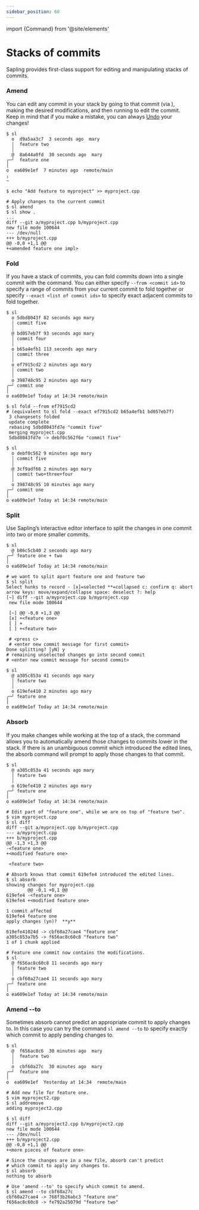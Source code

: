 ```yaml
---
sidebar_position: 60
---
```

import {Command} from '@site/elements'

# Stacks of commits

Sapling provides first-class support for editing and manipulating stacks of commits.

### Amend

You can edit any commit in your stack by going to that commit (via <Command name="goto" />), making the desired modifications, and then running <Command name="amend" /> to edit the commit. Keep in mind that if you make a mistake, you can always [Undo](undo.md) your changes!


```sl-session
$ sl
  o  d9a5aa3c7  3 seconds ago  mary
  │  feature two
  │
  @  8a644a0fd  30 seconds ago  mary
╭─╯  feature one
│
o  ea609e1ef  7 minutes ago  remote/main
╷
~

$ echo "Add feature to myproject" >> myproject.cpp

# Apply changes to the current commit
$ sl amend
$ sl show .
...
diff --git a/myproject.cpp b/myproject.cpp
new file mode 100644
--- /dev/null
+++ b/myproject.cpp
@@ -0,0 +1,1 @@
+<amended feature one impl>

```

### Fold

If you have a stack of commits, you can fold commits down into a single commit with the <Command name="fold" /> command. You can either specify `--from <commit id>` to specify a range of commits from your current commit to fold together or specify `--exact <list of commit ids>` to specify exact adjacent commits to fold together.

```sl-session
$ sl
  o 5dbd8043f 82 seconds ago mary
  │ commit five
  │
  @ bd057eb7f 93 seconds ago mary
  │ commit four
  │
  o b65a4efb1 113 seconds ago mary
  │ commit three
  │
  o ef7915cd2 2 minutes ago mary
  │ commit two
  │
  o 398748c95 2 minutes ago mary
╭─╯ commit one
│
o ea609e1ef Today at 14:34 remote/main

$ sl fold --from ef7915cd2
# (equivalent to sl fold --exact ef7915cd2 b65a4efb1 bd057eb7f)
 3 changesets folded
 update complete
 rebasing 5dbd8043fd7e "commit five"
 merging myproject.cpp
 5dbd8043fd7e -> debf0c562f6e "commit five"

$ sl
  o debf0c562 9 minutes ago mary
  │ commit five
  │
  @ 3cf9adf66 2 minutes ago mary
  │ commit two+three+four
  │
  o 398748c95 10 minutes ago mary
╭─╯ commit one
│
o ea609e1ef Today at 14:34 remote/main
```


### Split

Use Sapling’s interactive editor interface to split the changes in one commit into two or more smaller commits.


```sl-session
$ sl
  @ b86c5cb40 2 seconds ago mary
╭─╯ feature one + two
│
o ea609e1ef Today at 14:34 remote/main

# we want to split apart feature one and feature two
$ sl split
Select hunks to record - [x]=selected **=collapsed c: confirm q: abort
arrow keys: move/expand/collapse space: deselect ?: help
[~] diff --git a/myproject.cpp b/myproject.cpp
 new file mode 100644

 [~] @@ -0,0 +1,3 @@
 [x] +<feature one>
 [ ] +
 [ ] +<feature two>

 # <press c>
 # <enter new commit message for first commit>
Done splitting? [yN] y
# remaining unselected changes go into second commit
# <enter new commit message for second commit>

$ sl
  @ a305c853a 41 seconds ago mary
  │ feature two
  │
  o 619efe410 2 minutes ago mary
╭─╯ feature one
│
o ea609e1ef Today at 14:34 remote/main
```

### Absorb

If you make changes while working at the top of a stack, the <Command name="absorb" /> command allows you to automatically amend those changes to commits lower in the stack. If there is an unambiguous commit which introduced the edited lines, the absorb command will prompt to apply those changes to that commit.

```sl-session
$ sl
  @ a305c853a 41 seconds ago mary
  │ feature two
  │
  o 619efe410 2 minutes ago mary
╭─╯ feature one
│
o ea609e1ef Today at 14:34 remote/main

# Edit part of "feature one", while we are on top of "feature two".
$ vim myproject.cpp
$ sl diff
diff --git a/myproject.cpp b/myproject.cpp
--- a/myproject.cpp
+++ b/myproject.cpp
@@ -1,3 +1,3 @@
-<feature one>
+<modified feature one>

 <feature two>

# Absorb knows that commit 619efe4 introduced the edited lines.
$ sl absorb
showing changes for myproject.cpp
        @@ -0,1 +0,1 @@
619efe4 -<feature one>
619efe4 +<modified feature one>

1 commit affected
619efe4 feature one
apply changes (yn)?  **y**

619efe41024d -> cbf60a27cae4 "feature one"
a305c853a7b5 -> f656ac8c60c8 "feature two"
1 of 1 chunk applied

# Feature one commit now contains the modifications.
$ sl
  @ f656ac8c60c8 11 seconds ago mary
  │ feature two
  │
  o cbf60a27cae4 11 seconds ago mary
╭─╯ feature one
│
o ea609e1ef Today at 14:34 remote/main
```

### Amend --to
Sometimes absorb cannot predict an appropriate commit to apply changes to. In this case you can try the command `sl amend --to` to specify exactly which commit to apply pending changes to.

```sl-session
$ sl
  @  f656ac8c6  30 minutes ago  mary
  │  feature two
  │
  o  cbf60a27c  30 minutes ago  mary
╭─╯  feature one
│
o  ea609e1ef  Yesterday at 14:34  remote/main

# Add new file for feature one.
$ vim myproject2.cpp
$ sl addremove
adding myproject2.cpp

$ sl diff
diff --git a/myproject2.cpp b/myproject2.cpp
new file mode 100644
--- /dev/null
+++ b/myproject2.cpp
@@ -0,0 +1,1 @@
+<more pieces of feature one>

# Since the changes are in a new file, absorb can't predict
# which commit to apply any changes to.
$ sl absorb
nothing to absorb

# Use 'amend --to' to specify which commit to amend.
$ sl amend --to cbf60a27c
cbf60a27cae4 -> 768f3b26abc3 "feature one"
f656ac8c60c8 -> fe792a25079d "feature two"
```
